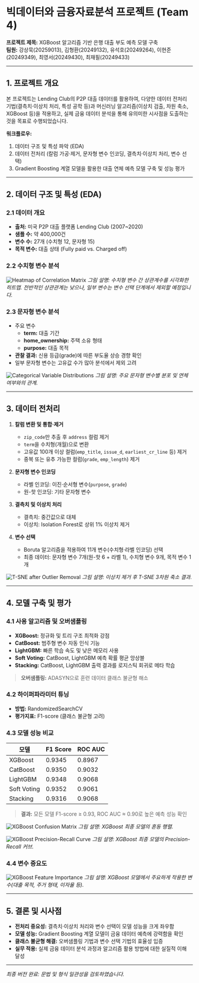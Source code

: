 # **빅데이터와 금융자료분석 프로젝트 (Team 4)**

**프로젝트 제목:** XGBoost 알고리즘 기반 은행 대출 부도 예측 모델 구축  
**팀원:** 강상묵(20259013), 김형환(20249132), 유석호(20249264), 이현준(20249349), 최영서(20249430), 최재필(20249433)

---

## 1. 프로젝트 개요

본 프로젝트는 Lending Club의 P2P 대출 데이터를 활용하여, 다양한 데이터 전처리 기법(결측치·이상치 처리, 특성 공학 등)과 머신러닝 알고리즘(이상치 검출, 차원 축소, XGBoost 등)을 적용하고, 실제 금융 데이터 분석을 통해 유의미한 시사점을 도출하는 것을 목표로 수행되었습니다.

**워크플로우:**
1. 데이터 구조 및 특성 파악 (EDA)
2. 데이터 전처리 (칼럼 가공·제거, 문자형 변수 인코딩, 결측치·이상치 처리, 변수 선택)
3. Gradient Boosting 계열 모델을 활용한 대출 연체 예측 모델 구축 및 성능 평가

---

## 2. 데이터 구조 및 특성 (EDA)

### 2.1 데이터 개요
- **출처:** 미국 P2P 대출 플랫폼 Lending Club (2007~2020)  
- **샘플 수:** 약 400,000건  
- **변수 수:** 27개 (수치형 12, 문자형 15)  
- **목적 변수:** 대출 상태 (Fully paid vs. Charged off)

### 2.2 수치형 변수 분석

![Heatmap of Correlation Matrix](plots/correlation_matrix.png)
*그림 설명: 수치형 변수 간 상관계수를 시각화한 히트맵. 전반적인 상관관계는 낮으나, 일부 변수는 변수 선택 단계에서 제외할 예정입니다.*

### 2.3 문자형 변수 분석

- 주요 변수  
  - **term:** 대출 기간  
  - **home_ownership:** 주택 소유 형태  
  - **purpose:** 대출 목적  
- **관찰 결과:** 신용 등급(grade)에 따른 부도율 상승 경향 확인  
- 일부 문자형 변수는 고유값 수가 많아 분석에서 제외 고려

![Categorical Variable Distributions](plots/loan_status_by_features.png)
*그림 설명: 주요 문자형 변수별 분포 및 연체 여부와의 관계.*

---

## 3. 데이터 전처리

1. **칼럼 변환 및 통합·제거**  
   - `zip_code`만 추출 후 `address` 컬럼 제거  
   - `term`을 수치형(개월)으로 변환  
   - 고유값 100개 이상 컬럼(`emp_title`, `issue_d`, `earliest_cr_line` 등) 제거  
   - 중복 또는 유추 가능한 컬럼(`grade`, `emp_length`) 제거

2. **문자형 변수 인코딩**  
   - 라벨 인코딩: 이진·순서형 변수(`purpose`, `grade`)  
   - 원-핫 인코딩: 기타 문자형 변수

3. **결측치 및 이상치 처리**  
   - 결측치: 중간값으로 대체  
   - 이상치: Isolation Forest로 상위 1% 이상치 제거

4. **변수 선택**  
   - Boruta 알고리즘을 적용하여 11개 변수(수치형·라벨 인코딩) 선택  
   - 최종 데이터: 문자형 변수 7개(원-핫 6 + 라벨 1), 수치형 변수 9개, 목적 변수 1개

![T-SNE after Outlier Removal](plots/tsne_visualization.png)
*그림 설명: 이상치 제거 후 T-SNE 3차원 축소 결과.*

---

## 4. 모델 구축 및 평가

### 4.1 사용 알고리즘 및 오버샘플링

- **XGBoost:** 정규화 및 트리 구조 최적화 강점  
- **CatBoost:** 범주형 변수 자동 인식 기능  
- **LightGBM:** 빠른 학습 속도 및 낮은 메모리 사용  
- **Soft Voting:** CatBoost, LightGBM 예측 확률 평균 앙상블  
- **Stacking:** CatBoost, LightGBM 출력 결과를 로지스틱 회귀로 메타 학습  

> **오버샘플링:** ADASYN으로 훈련 데이터 클래스 불균형 해소

### 4.2 하이퍼파라미터 튜닝

- **방법:** RandomizedSearchCV  
- **평가지표:** F1-score (클래스 불균형 고려)

### 4.3 모델 성능 비교

| 모델          | F1 Score | ROC AUC  |
|---------------|----------|----------|
| XGBoost       | 0.9345   | 0.8967   |
| CatBoost      | 0.9350   | 0.9032   |
| LightGBM      | 0.9348   | 0.9068   |
| Soft Voting   | 0.9352   | 0.9061   |
| Stacking      | 0.9316   | 0.9068   |

> **결과:** 모든 모델 F1-score ≥ 0.93, ROC AUC ≈ 0.90로 높은 예측 성능 확인

![XGBoost Confusion Matrix](plots/confusion_matrix.png)
*그림 설명: XGBoost 최종 모델의 혼동 행렬.*

![XGBoost Precision-Recall Curve](plots/precision_recall_curve.png)
*그림 설명: XGBoost 최종 모델의 Precision-Recall 커브.*

### 4.4 변수 중요도

![XGBoost Feature Importance](plots/shap_feature_importance.png)
*그림 설명: XGBoost 모델에서 주요하게 작용한 변수(대출 목적, 주거 형태, 이자율 등).* 

---

## 5. 결론 및 시사점

- **전처리 중요성:** 결측치·이상치 처리와 변수 선택이 모델 성능을 크게 좌우함
- **모델 성능:** Gradient Boosting 계열 모델이 금융 데이터 예측에 강력함을 확인
- **클래스 불균형 해결:** 오버샘플링 기법과 변수 선택 기법의 효율성 입증
- **실무 적용:** 실제 금융 데이터 분석 과정과 알고리즘 활용 방법에 대한 실질적 이해 달성

---

*최종 버전 완료: 문법 및 형식 일관성을 검토하였습니다.*


